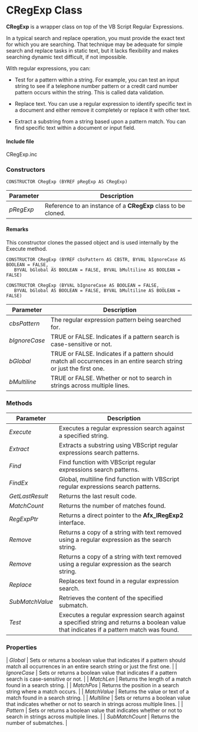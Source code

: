 # CRegExp Class

**CRegExp** is a wrapper class on top of the VB Script Regular Expressions.

In a typical search and replace operation, you must provide the exact text for which you are searching. That technique may be adequate for simple search and replace tasks in static text, but it lacks flexibility and makes searching dynamic text difficult, if not impossible.

With regular expressions, you can:

* Test for a pattern within a string. For example, you can test an input string to see if a telephone number pattern or a credit card number pattern occurs within the string. This is called data validation.

* Replace text. You can use a regular expression to identify specific text in a document and either remove it completely or replace it with other text.

* Extract a substring from a string based upon a pattern match. You can find specific text within a document or input field.

#### Include file

CRegExp.inc

### Constructors

```
CONSTRUCTOR CRegExp (BYREF pRegExp AS CRegExp)
```

| Parameter  | Description |
| ---------- | ----------- |
| *pRegExp* | Reference to an instance of a **CRegExp** class to be cloned. |

#### Remarks

This constructor clones the passed object and is used internally by the Execute method.

```
CONSTRUCTOR CRegExp (BYREF cbsPattern AS CBSTR, BYVAL bIgnoreCase AS BOOLEAN = FALSE, _
   BYVAL bGlobal AS BOOLEAN = FALSE, BYVAL bMultiline AS BOOLEAN = FALSE)
```
```
CONSTRUCTOR CRegExp (BYVAL bIgnoreCase AS BOOLEAN = FALSE, _
   BYVAL bGlobal AS BOOLEAN = FALSE, BYVAL bMultiline AS BOOLEAN = FALSE)
```

| Parameter  | Description |
| ---------- | ----------- |
| *cbsPattern* | The regular expression pattern being searched for. |
| *bIgnoreCase* | TRUE or FALSE. Indicates if a pattern search is case-sensitive or not. |
| *bGlobal* | TRUE or FALSE. Indicates if a pattern should match all occurrences in an entire search string or just the first one. |
| *bMultiline* | TRUE or FALSE. Whether or not to search in strings across multiple lines. |

### Methods

| Parameter  | Description |
| ---------- | ----------- |
| *Execute* | Executes a regular expression search against a specified string. |
| *Extract* | Extracts a substring using VBScript regular expressions search patterns. |
| *Find* | Find function with VBScript regular expressions search patterns. |
| *FindEx* | Global, multiline find function with VBScript regular expressions search patterns. |
| *GetLastResult* | Returns the last result code. |
| *MatchCount* | Returns the number of matches found. |
| *RegExpPtr* | Returns a direct pointer to the **Afx_IRegExp2** interface. |
| *Remove* | Returns a copy of a string with text removed using a regular expression as the search string. |
| *Remove* | Returns a copy of a string with text removed using a regular expression as the search string. |
| *Replace* | Replaces text found in a regular expression search. |
| *SubMatchValue* | Retrieves the content of the specified submatch. |
| *Test* | Executes a regular expression search against a specified string and returns a boolean value that indicates if a pattern match was found. |

### Properties

| *Global* | Sets or returns a boolean value that indicates if a pattern should match all occurrences in an entire search string or just the first one. |
| *IgnoreCase* | Sets or returns a boolean value that indicates if a pattern search is case-sensitive or not. |
| *MatchLen* | Returns the length of a match found in a search string. |
| *MatchPos* | Returns the position in a search string where a match occurs. |
| *MatchValue* | Returns the value or text of a match found in a search string. |
| *Multiline* | Sets or returns a boolean value that indicates whether or not to search in strings across multiple lines. |
| *Pattern* | Sets or returns a boolean value that indicates whether or not to search in strings across multiple lines. |
| *SubMatchCount* | Returns the number of submatches. |
